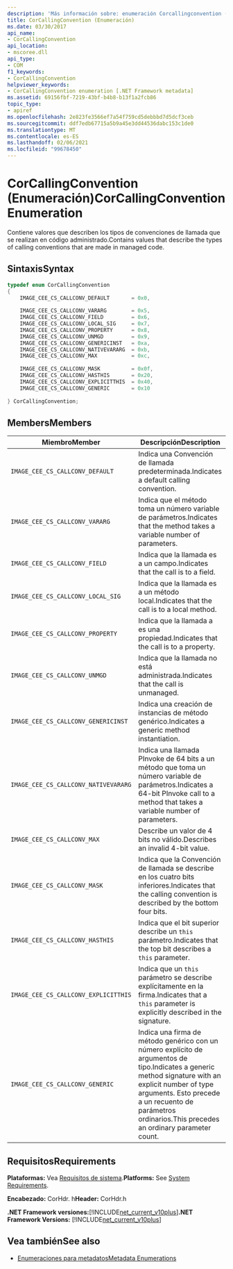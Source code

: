 ```yaml
---
description: 'Más información sobre: enumeración Corcallingconvention ('
title: CorCallingConvention (Enumeración)
ms.date: 03/30/2017
api_name:
- CorCallingConvention
api_location:
- mscoree.dll
api_type:
- COM
f1_keywords:
- CorCallingConvention
helpviewer_keywords:
- CorCallingConvention enumeration [.NET Framework metadata]
ms.assetid: 69156fbf-7219-43bf-b4b8-b13f1a2fcb86
topic_type:
- apiref
ms.openlocfilehash: 2e823fe3566ef7a54f759cd5debbbd7d5dcf3ceb
ms.sourcegitcommit: ddf7edb67715a5b9a45e3dd44536dabc153c1de0
ms.translationtype: MT
ms.contentlocale: es-ES
ms.lasthandoff: 02/06/2021
ms.locfileid: "99678450"
---
```

# <a name="corcallingconvention-enumeration"></a><span data-ttu-id="e5a65-103">CorCallingConvention (Enumeración)</span><span class="sxs-lookup"><span data-stu-id="e5a65-103">CorCallingConvention Enumeration</span></span>

<span data-ttu-id="e5a65-104">Contiene valores que describen los tipos de convenciones de llamada que se realizan en código administrado.</span><span class="sxs-lookup"><span data-stu-id="e5a65-104">Contains values that describe the types of calling conventions that are made in managed code.</span></span>  
  
## <a name="syntax"></a><span data-ttu-id="e5a65-105">Sintaxis</span><span class="sxs-lookup"><span data-stu-id="e5a65-105">Syntax</span></span>  
  
```cpp  
typedef enum CorCallingConvention  
{  
    IMAGE_CEE_CS_CALLCONV_DEFAULT       = 0x0,  
  
    IMAGE_CEE_CS_CALLCONV_VARARG        = 0x5,  
    IMAGE_CEE_CS_CALLCONV_FIELD         = 0x6,  
    IMAGE_CEE_CS_CALLCONV_LOCAL_SIG     = 0x7,  
    IMAGE_CEE_CS_CALLCONV_PROPERTY      = 0x8,  
    IMAGE_CEE_CS_CALLCONV_UNMGD         = 0x9,  
    IMAGE_CEE_CS_CALLCONV_GENERICINST   = 0xa,  
    IMAGE_CEE_CS_CALLCONV_NATIVEVARARG  = 0xb,  
    IMAGE_CEE_CS_CALLCONV_MAX           = 0xc,  
  
    IMAGE_CEE_CS_CALLCONV_MASK          = 0x0f,  
    IMAGE_CEE_CS_CALLCONV_HASTHIS       = 0x20,  
    IMAGE_CEE_CS_CALLCONV_EXPLICITTHIS  = 0x40,  
    IMAGE_CEE_CS_CALLCONV_GENERIC       = 0x10  
  
} CorCallingConvention;  
```  
  
## <a name="members"></a><span data-ttu-id="e5a65-106">Members</span><span class="sxs-lookup"><span data-stu-id="e5a65-106">Members</span></span>  
  
|<span data-ttu-id="e5a65-107">Miembro</span><span class="sxs-lookup"><span data-stu-id="e5a65-107">Member</span></span>|<span data-ttu-id="e5a65-108">Descripción</span><span class="sxs-lookup"><span data-stu-id="e5a65-108">Description</span></span>|  
|------------|-----------------|  
|`IMAGE_CEE_CS_CALLCONV_DEFAULT`|<span data-ttu-id="e5a65-109">Indica una Convención de llamada predeterminada.</span><span class="sxs-lookup"><span data-stu-id="e5a65-109">Indicates a default calling convention.</span></span>|  
|`IMAGE_CEE_CS_CALLCONV_VARARG`|<span data-ttu-id="e5a65-110">Indica que el método toma un número variable de parámetros.</span><span class="sxs-lookup"><span data-stu-id="e5a65-110">Indicates that the method takes a variable number of parameters.</span></span>|  
|`IMAGE_CEE_CS_CALLCONV_FIELD`|<span data-ttu-id="e5a65-111">Indica que la llamada es a un campo.</span><span class="sxs-lookup"><span data-stu-id="e5a65-111">Indicates that the call is to a field.</span></span>|  
|`IMAGE_CEE_CS_CALLCONV_LOCAL_SIG`|<span data-ttu-id="e5a65-112">Indica que la llamada es a un método local.</span><span class="sxs-lookup"><span data-stu-id="e5a65-112">Indicates that the call is to a local method.</span></span>|  
|`IMAGE_CEE_CS_CALLCONV_PROPERTY`|<span data-ttu-id="e5a65-113">Indica que la llamada a es una propiedad.</span><span class="sxs-lookup"><span data-stu-id="e5a65-113">Indicates that the call is to a property.</span></span>|  
|`IMAGE_CEE_CS_CALLCONV_UNMGD`|<span data-ttu-id="e5a65-114">Indica que la llamada no está administrada.</span><span class="sxs-lookup"><span data-stu-id="e5a65-114">Indicates that the call is unmanaged.</span></span>|  
|`IMAGE_CEE_CS_CALLCONV_GENERICINST`|<span data-ttu-id="e5a65-115">Indica una creación de instancias de método genérico.</span><span class="sxs-lookup"><span data-stu-id="e5a65-115">Indicates a generic method instantiation.</span></span>|  
|`IMAGE_CEE_CS_CALLCONV_NATIVEVARARG`|<span data-ttu-id="e5a65-116">Indica una llamada PInvoke de 64 bits a un método que toma un número variable de parámetros.</span><span class="sxs-lookup"><span data-stu-id="e5a65-116">Indicates a 64-bit PInvoke call to a method that takes a variable number of parameters.</span></span>|  
|`IMAGE_CEE_CS_CALLCONV_MAX`|<span data-ttu-id="e5a65-117">Describe un valor de 4 bits no válido.</span><span class="sxs-lookup"><span data-stu-id="e5a65-117">Describes an invalid 4-bit value.</span></span>|  
|`IMAGE_CEE_CS_CALLCONV_MASK`|<span data-ttu-id="e5a65-118">Indica que la Convención de llamada se describe en los cuatro bits inferiores.</span><span class="sxs-lookup"><span data-stu-id="e5a65-118">Indicates that the calling convention is described by the bottom four bits.</span></span>|  
|`IMAGE_CEE_CS_CALLCONV_HASTHIS`|<span data-ttu-id="e5a65-119">Indica que el bit superior describe un `this` parámetro.</span><span class="sxs-lookup"><span data-stu-id="e5a65-119">Indicates that the top bit describes a `this` parameter.</span></span>|  
|`IMAGE_CEE_CS_CALLCONV_EXPLICITTHIS`|<span data-ttu-id="e5a65-120">Indica que un `this` parámetro se describe explícitamente en la firma.</span><span class="sxs-lookup"><span data-stu-id="e5a65-120">Indicates that a `this` parameter is explicitly described in the signature.</span></span>|  
|`IMAGE_CEE_CS_CALLCONV_GENERIC`|<span data-ttu-id="e5a65-121">Indica una firma de método genérico con un número explícito de argumentos de tipo.</span><span class="sxs-lookup"><span data-stu-id="e5a65-121">Indicates a generic method signature with an explicit number of type arguments.</span></span> <span data-ttu-id="e5a65-122">Esto precede a un recuento de parámetros ordinarios.</span><span class="sxs-lookup"><span data-stu-id="e5a65-122">This precedes an ordinary parameter count.</span></span>|  
  
## <a name="requirements"></a><span data-ttu-id="e5a65-123">Requisitos</span><span class="sxs-lookup"><span data-stu-id="e5a65-123">Requirements</span></span>  

 <span data-ttu-id="e5a65-124">**Plataformas:** Vea [Requisitos de sistema](../../get-started/system-requirements.md).</span><span class="sxs-lookup"><span data-stu-id="e5a65-124">**Platforms:** See [System Requirements](../../get-started/system-requirements.md).</span></span>  
  
 <span data-ttu-id="e5a65-125">**Encabezado:** CorHdr. h</span><span class="sxs-lookup"><span data-stu-id="e5a65-125">**Header:** CorHdr.h</span></span>  
  
 <span data-ttu-id="e5a65-126">**.NET Framework versiones:**[!INCLUDE[net_current_v10plus](../../../../includes/net-current-v10plus-md.md)]</span><span class="sxs-lookup"><span data-stu-id="e5a65-126">**.NET Framework Versions:** [!INCLUDE[net_current_v10plus](../../../../includes/net-current-v10plus-md.md)]</span></span>  
  
## <a name="see-also"></a><span data-ttu-id="e5a65-127">Vea también</span><span class="sxs-lookup"><span data-stu-id="e5a65-127">See also</span></span>

- [<span data-ttu-id="e5a65-128">Enumeraciones para metadatos</span><span class="sxs-lookup"><span data-stu-id="e5a65-128">Metadata Enumerations</span></span>](metadata-enumerations.md)
